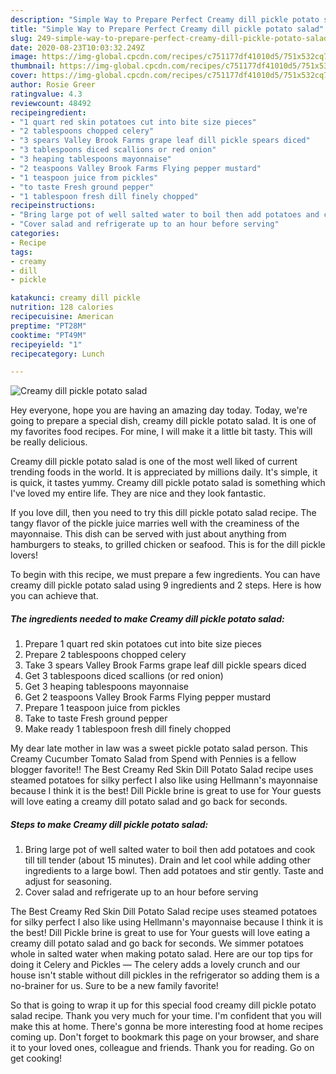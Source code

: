 ```yaml
---
description: "Simple Way to Prepare Perfect Creamy dill pickle potato salad"
title: "Simple Way to Prepare Perfect Creamy dill pickle potato salad"
slug: 249-simple-way-to-prepare-perfect-creamy-dill-pickle-potato-salad
date: 2020-08-23T10:03:32.249Z
image: https://img-global.cpcdn.com/recipes/c751177df41010d5/751x532cq70/creamy-dill-pickle-potato-salad-recipe-main-photo.jpg
thumbnail: https://img-global.cpcdn.com/recipes/c751177df41010d5/751x532cq70/creamy-dill-pickle-potato-salad-recipe-main-photo.jpg
cover: https://img-global.cpcdn.com/recipes/c751177df41010d5/751x532cq70/creamy-dill-pickle-potato-salad-recipe-main-photo.jpg
author: Rosie Greer
ratingvalue: 4.3
reviewcount: 48492
recipeingredient:
- "1 quart red skin potatoes cut into bite size pieces"
- "2 tablespoons chopped celery"
- "3 spears Valley Brook Farms grape leaf dill pickle spears diced"
- "3 tablespoons diced scallions or red onion"
- "3 heaping tablespoons mayonnaise"
- "2 teaspoons Valley Brook Farms Flying pepper mustard"
- "1 teaspoon juice from pickles"
- "to taste Fresh ground pepper"
- "1 tablespoon fresh dill finely chopped"
recipeinstructions:
- "Bring large pot of well salted water to boil then add potatoes and cook till till tender (about 15 minutes). Drain and let cool while adding other ingredients to a large bowl. Then add potatoes and stir gently. Taste and adjust for seasoning."
- "Cover salad and refrigerate up to an hour before serving"
categories:
- Recipe
tags:
- creamy
- dill
- pickle

katakunci: creamy dill pickle 
nutrition: 128 calories
recipecuisine: American
preptime: "PT28M"
cooktime: "PT49M"
recipeyield: "1"
recipecategory: Lunch

---
```



![Creamy dill pickle potato salad](https://img-global.cpcdn.com/recipes/c751177df41010d5/751x532cq70/creamy-dill-pickle-potato-salad-recipe-main-photo.jpg)

Hey everyone, hope you are having an amazing day today. Today, we're going to prepare a special dish, creamy dill pickle potato salad. It is one of my favorites food recipes. For mine, I will make it a little bit tasty. This will be really delicious.

Creamy dill pickle potato salad is one of the most well liked of current trending foods in the world. It is appreciated by millions daily. It's simple, it is quick, it tastes yummy. Creamy dill pickle potato salad is something which I've loved my entire life. They are nice and they look fantastic.

If you love dill, then you need to try this dill pickle potato salad recipe. The tangy flavor of the pickle juice marries well with the creaminess of the mayonnaise. This dish can be served with just about anything from hamburgers to steaks, to grilled chicken or seafood. This is for the dill pickle lovers!


To begin with this recipe, we must prepare a few ingredients. You can have creamy dill pickle potato salad using 9 ingredients and 2 steps. Here is how you can achieve that.

<!--inarticleads1-->

##### The ingredients needed to make Creamy dill pickle potato salad:

1. Prepare 1 quart red skin potatoes cut into bite size pieces
1. Prepare 2 tablespoons chopped celery
1. Take 3 spears Valley Brook Farms grape leaf dill pickle spears diced
1. Get 3 tablespoons diced scallions (or red onion)
1. Get 3 heaping tablespoons mayonnaise
1. Get 2 teaspoons Valley Brook Farms Flying pepper mustard
1. Prepare 1 teaspoon juice from pickles
1. Take to taste Fresh ground pepper
1. Make ready 1 tablespoon fresh dill finely chopped


My dear late mother in law was a sweet pickle potato salad person. This Creamy Cucumber Tomato Salad from Spend with Pennies is a fellow blogger favorite!! The Best Creamy Red Skin Dill Potato Salad recipe uses steamed potatoes for silky perfect I also like using Hellmann&#39;s mayonnaise because I think it is the best! Dill Pickle brine is great to use for Your guests will love eating a creamy dill potato salad and go back for seconds. 

<!--inarticleads2-->

##### Steps to make Creamy dill pickle potato salad:

1. Bring large pot of well salted water to boil then add potatoes and cook till till tender (about 15 minutes). Drain and let cool while adding other ingredients to a large bowl. Then add potatoes and stir gently. Taste and adjust for seasoning.
1. Cover salad and refrigerate up to an hour before serving


The Best Creamy Red Skin Dill Potato Salad recipe uses steamed potatoes for silky perfect I also like using Hellmann&#39;s mayonnaise because I think it is the best! Dill Pickle brine is great to use for Your guests will love eating a creamy dill potato salad and go back for seconds. We simmer potatoes whole in salted water when making potato salad. Here are our top tips for doing it Celery and Pickles — The celery adds a lovely crunch and our house isn&#39;t stable without dill pickles in the refrigerator so adding them is a no-brainer for us. Sure to be a new family favorite! 

So that is going to wrap it up for this special food creamy dill pickle potato salad recipe. Thank you very much for your time. I'm confident that you will make this at home. There's gonna be more interesting food at home recipes coming up. Don't forget to bookmark this page on your browser, and share it to your loved ones, colleague and friends. Thank you for reading. Go on get cooking!
